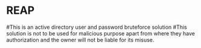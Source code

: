 # REAP
#This is an active directory user and password bruteforce solution 
#This solution is not to be used for malicious purpose apart from where they have authorization and the owner will not be liable for its misuse.



